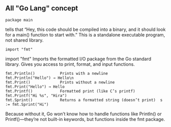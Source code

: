 ## All "Go Lang" concept
```
package main
```
tells that “Hey, this code should be compiled into a binary, and it should look for a main() function to start with.” This is a standalone executable program, not shared library.
```
import "fmt"
```
import "fmt"
Imports the formatted I/O package from the Go standard library.
Gives you access to print, format, and input functions.
```
fmt.Println()           Prints with a newline                       fmt.Println("Hello") → Hello\n
fmt.Print()             Prints without a newline                    fmt.Print("Hello") → Hello
fmt.Printf()            Formatted print (like C’s printf)           fmt.Printf("Hi %s", "Hira")
fmt.Sprint()            Returns a formatted string (doesn’t print)  s := fmt.Sprint("Hi")
```
Because without it, Go won’t know how to handle functions like Println() or Printf()—they’re not built-in keywords, but functions inside the fmt package.
